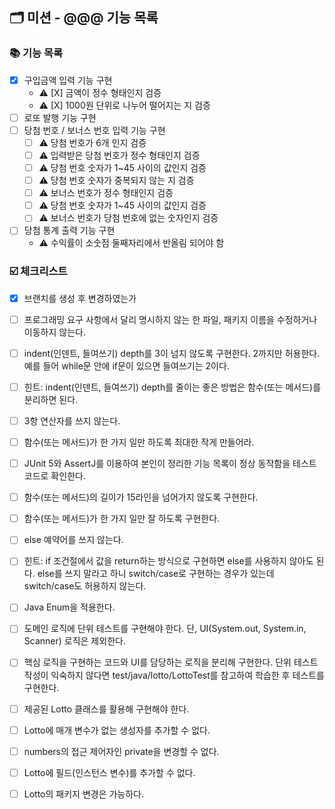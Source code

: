## 🗂 미션 - @@@ 기능 목록

###  📚 기능 목록

- [X] 구입금액 입력 기능 구현
  + ⚠️ [X] 금액이 정수 형태인지 검증
  + ⚠️ [X] 1000원 단위로 나누어 떨어지는 지 검증
- [ ] 로또 발행 기능 구현
- [ ] 당첨 번호 / 보너스 번호 입력 기능 구현
  + [ ] ⚠️ 당첨 번호가 6개 인지 검증
  + [ ] ⚠️ 입력받은 당첨 번호가 정수 형태인지 검증
  + [ ] ⚠️ 당첨 번호 숫자가 1~45 사이의 값인지 검증
  + [ ] ⚠️ 당첨 번호 숫자가 중복되지 않는 지 검증
  + [ ] ⚠️ 보너스 번호가 정수 형태인지 검증
  + [ ] ⚠️ 당첨 번호 숫자가 1~45 사이의 값인지 검증
  + [ ] ⚠️ 보너스 번호가 당첨 번호에 없는 숫자인지 검증
- [ ] 당첨 통계 출력 기능 구현
  + ⚠️ 수익률이 소숫점 둘째자리에서 반올림 되어야 함


###  ☑️ 체크리스트

- [x] 브랜치를 생성 후 변경하였는가
- [ ] 프로그래밍 요구 사항에서 달리 명시하지 않는 한 파일, 패키지 이름을 수정하거나 이동하지 않는다.
- [ ] indent(인덴트, 들여쓰기) depth를 3이 넘지 않도록 구현한다. 2까지만 허용한다.
  예를 들어 while문 안에 if문이 있으면 들여쓰기는 2이다.
- [ ] 힌트: indent(인덴트, 들여쓰기) depth를 줄이는 좋은 방법은 함수(또는 메서드)를 분리하면 된다.
- [ ] 3항 연산자를 쓰지 않는다.
- [ ] 함수(또는 메서드)가 한 가지 일만 하도록 최대한 작게 만들어라.
- [ ] JUnit 5와 AssertJ를 이용하여 본인이 정리한 기능 목록이 정상 동작함을 테스트 코드로 확인한다.
- [ ] 함수(또는 메서드)의 길이가 15라인을 넘어가지 않도록 구현한다.
- [ ] 함수(또는 메서드)가 한 가지 일만 잘 하도록 구현한다.
- [ ] else 예약어를 쓰지 않는다.
- [ ] 힌트: if 조건절에서 값을 return하는 방식으로 구현하면 else를 사용하지 않아도 된다.
else를 쓰지 말라고 하니 switch/case로 구현하는 경우가 있는데 switch/case도 허용하지 않는다.
- [ ] Java Enum을 적용한다.
- [ ] 도메인 로직에 단위 테스트를 구현해야 한다. 단, UI(System.out, System.in, Scanner) 로직은 제외한다.
- [ ] 핵심 로직을 구현하는 코드와 UI를 담당하는 로직을 분리해 구현한다.
단위 테스트 작성이 익숙하지 않다면 test/java/lotto/LottoTest를 참고하여 학습한 후 테스트를 구현한다.
- [ ] 제공된 Lotto 클래스를 활용해 구현해야 한다.
- [ ] Lotto에 매개 변수가 없는 생성자를 추가할 수 없다.
- [ ] numbers의 접근 제어자인 private을 변경할 수 없다.
- [ ] Lotto에 필드(인스턴스 변수)를 추가할 수 없다.
- [ ] Lotto의 패키지 변경은 가능하다.



